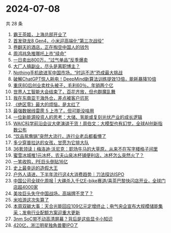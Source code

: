 # 2024-07-08

共 28 条

<!-- BEGIN 36KR -->
<!-- 最后更新时间 2024-07-08 04:01:09 +0800 -->
1. [霸王茶姬，上海总部开业了](https://36kr.com/p/2850590124919682)
1. [首发骁龙8 Gen4，小米迎高端化“第三次战役”](https://36kr.com/p/2849394955360647)
1. [卷翻天的酒店，正在掏空中国人的钱包](https://36kr.com/p/2851546409798532)
1. [周鸿祎急推哪吒上市“续命”](https://36kr.com/p/2850159133579649)
1. [一日卖出800万，“过气单品”反季爆卖](https://36kr.com/p/2849411911486081)
1. [大厂人搞副业，尽头是离职博主？](https://36kr.com/p/2851851262462848)
1. [Nothing手机欲进军中国市场，“时运不济”恐成最大挑战](https://36kr.com/p/2851613858798473)
1. [破解ChatGPT惊人耗电！DeepMind新算法训练提效13倍，能耗暴降10倍](https://36kr.com/p/2852016350939783)
1. [重庆80后创业卖枕头被子，毛利60％，年销两个亿](https://36kr.com/p/2850749762784134)
1. [世界人工智能大会结束了，百花齐放，但也群魔乱舞](https://36kr.com/p/2851541150223237)
1. [我在东南亚干海外仓，差点被客户坑死](https://36kr.com/p/2850562038537095)
1. [《绝区零》最大的烦恼，是太红了](https://36kr.com/p/2851422281075335)
1. [最强数据线雷雳 5 上市了，但可能没啥用](https://36kr.com/p/2850629329062531)
1. [一位新能源投资人的思考：大储、氢能或复刻光伏产业的成长逻辑](https://36kr.com/p/2847948876680070)
1. [WAIC科学前沿会议大佬演讲干货！周伯文：大模型也有幻觉，全球AI创新指数公布](https://36kr.com/p/2849481785170817)
1. [“饮品鸳鸯锅”突然大流行，连行业老兵都看懵了](https://36kr.com/p/2851534519372422)
1. [多少穿普拉达的女孩，甘愿为它排大队](https://36kr.com/p/2851528090258051)
1. [36氪领读丨梅洛迪·沃尼克：职场牛马的大草原，从来不在写字楼格子间里](https://36kr.com/p/2846156794350214)
1. [蜜雪冰城推1元冰杯，农夫山泉冰杯铺便利店，冰杯怎么突然火了？](https://36kr.com/p/2851479595060103)
1. [一笔收购，PE巨头倒贴16亿](https://36kr.com/p/2851575254092423)
1. [史上最幸运的造假大王](https://36kr.com/p/2850603676338818)
1. [户外人请进，下半年流行这4大消费趋势｜刀法探访ISPO](https://36kr.com/p/2845016211508105)
1. [中国公司全球化周报 | 大疆杀入千亿E-bike赛道/喜茶巴黎快闪店开业，全球门店超4000家](https://36kr.com/p/2850543802780289)
1. [美妆巨头失守中国战场，高端牌不灵了？](https://36kr.com/p/2850759192939397)
1. [米哈游这次失算了](https://36kr.com/p/2850181467605897)
1. [本周双碳大事：天合光能回应109亿元定增终止；电气央企宣布大规模储能集采；发电行业配额方案迎重大更新](https://36kr.com/p/2851752216152962)
1. [3nm SoC带不动高清屏幕？背后是这些显卡小知识](https://36kr.com/p/2850600534657920)
1. [420亿，浙江明星独角兽要IPO了](https://36kr.com/p/2850506094905992)
<!-- END 36KR -->